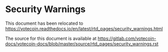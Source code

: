 Security Warnings
====================

This document has been relocated to https://votecoin.readthedocs.io/en/latest/rtd_pages/security_warnings.html

The source for this document is available at https://gitlab.com/votecoin-docs/votecoin-docs/blob/master/source/rtd_pages/security_warnings.rst